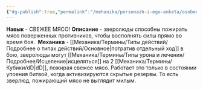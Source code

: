 ```yaml
---
{"dg-publish":true,"permalink":"/mehanika/personazh-i-ego-anketa/osobennosti-rasy/sve-zh-ee-m-ya-so/"}
---
```


**Навык** - СВЕЖЕЕ МЯСО!
**Описание** - зверолюды способны пожирать мясо поверженных противников, чтобы восполнять силы прямо во время боя. 
**Механика** - [[Механика/Термины/Типы действий/Подробнее о типах действий/Основное\|потратив отдельный ход]] в бою, зверолюды могут [[Механика/Термины/Типы урона и лечения/Подробнее/Исцеление\|исцеляться]] на 2 [[Механика/Термины/Кубики/dD\|dD]], пожирая свежее мясо. Работает это только в состоянии упоения битвой, когда активизируются скрытые резервы. То есть зверлюд, пожирающий мясо не выглядит милым.